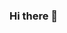 ### Hi there 👋

<!--
**Zubia-Ejaz/Zubia-Ejaz** is a ✨ _special_ ✨ repository because its `README.md` (this file) appears on your GitHub profile.

Here are some ideas to get you started:

- 🔭Hi, I’m @zubia-ejaz

👀 I’m interested in web designing, web development, logo designing, and graphic designing.

🌱 I’m currently learning HTML, CSS, JavaScript, and various web development technologies as part of my BSCS, while also honing my skills in logo and graphic design.

💞️ I’m looking to collaborate on diverse projects that encompass both web development and design aspects, allowing me to apply my versatile skill set and contribute creatively.

📫 How to reach me: [Feel free to contact me via email at [ zubiaejaz1234@gmail.com]

😄 Pronouns: She/Her

⚡ Fun fact: I find joy in blending creativity with functionality, whether it's through coding interactive websites or crafting visually appealing designs!

-->
